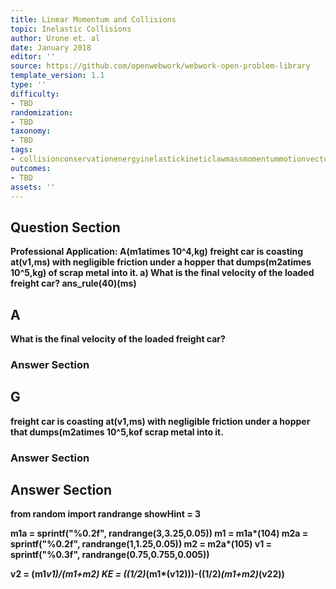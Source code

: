 ```yaml
---
title: Linear Momentum and Collisions
topic: Inelastic Collisions
author: Urone et. al
date: January 2018
editor: ''
source: https://github.com/openwebwork/webwork-open-problem-library
template_version: 1.1
type: ''
difficulty:
- TBD
randomization:
- TBD
taxonomy:
- TBD
tags:
- collisionconservationenergyinelastickineticlawmassmomentummotionvectorvelocity
outcomes:
- TBD
assets: ''
---
```


## Question Section 

<b>
<b>Professional Application:<b> A(m1atimes 10^4,kg) freight car is coasting at(v1,ms) with negligible friction under a hopper that dumps(m2atimes 10^5,kg) of scrap metal into it. 
a) What is the final velocity of the loaded freight car?
ans_rule(40)(ms)

## A
What is the final velocity of the loaded freight car?
### Answer Section
## G
freight car is coasting at(v1,ms) with negligible friction under a hopper that dumps(m2atimes 10^5,kof scrap metal into it. 
### Answer Section


## Answer Section

from random import randrange
showHint = 3

m1a = sprintf("%0.2f", randrange(3,3.25,0.05))
m1 = m1a*(10**4)
m2a = sprintf("%0.2f", randrange(1,1.25,0.05))
m2 = m2a*(10**5)
v1 = sprintf("%0.3f", randrange(0.75,0.755,0.005))

v2 = (m1*v1)/(m1+m2)
KE = ((1/2)*(m1*(v1**2)))-((1/2)*(m1+m2)*(v2**2))